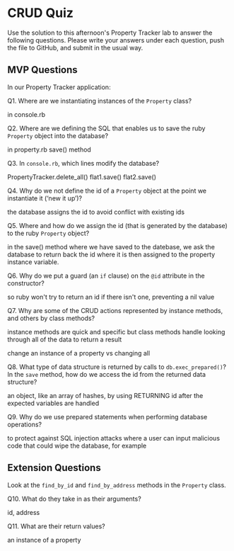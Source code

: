 # CRUD Quiz

Use the solution to this afternoon's Property Tracker lab to answer the following questions. Please write your answers under each question, push the file to GitHub, and submit in the usual way.

## MVP Questions

In our Property Tracker application:

Q1. Where are we instantiating instances of the `Property` class?

  in console.rb

Q2. Where are we defining the SQL that enables us to save the ruby `Property` object into the database?

  in property.rb save() method

Q3. In `console.rb`, which lines modify the database?

  PropertyTracker.delete_all()
  flat1.save()
  flat2.save()

Q4. Why do we not define the id of a `Property` object at the point we instantiate it (‘new it up’)?

  the database assigns the id to avoid conflict with existing ids

Q5. Where and how do we assign the id (that is generated by the database) to the ruby `Property` object?

  in the save() method where we have saved to the datebase, we ask the database to return back the id where it is then assigned to the property instance variable.

Q6. Why do we put a guard (an `if` clause) on the `@id` attribute in the constructor?

  so ruby won't try to return an id if there isn't one, preventing a nil value

Q7. Why are some of the CRUD actions represented by instance methods, and others by class methods?

  instance methods are quick and specific but class methods handle looking through all of the data to return a result

  change an instance of a property vs changing all

Q8. What type of data structure is returned by calls to `db.exec_prepared()`? In the `save` method, how do we access the id from the returned data structure?

  an object, like an array of hashes, by using RETURNING id after the expected variables are handled

Q9. Why do we use prepared statements when performing database operations?

  to protect against SQL injection attacks where a user can input malicious code that could wipe the database, for example

## Extension Questions

Look at the `find_by_id` and `find_by_address` methods in the `Property` class.

Q10. What do they take in as their arguments?

  id, address

Q11. What are their return values?

  an instance of a property
